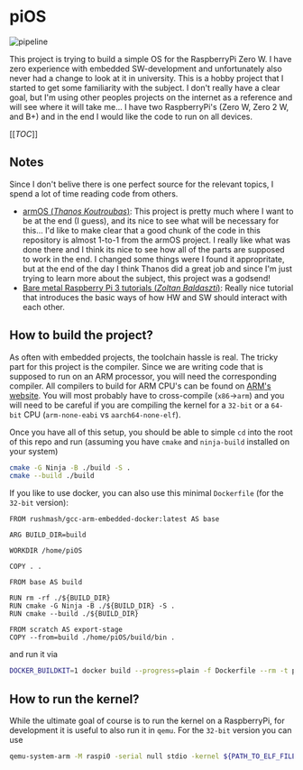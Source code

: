 # piOS
![pipeline](https://gitlab.com/iilak/pios/badges/master/pipeline.svg)

This project is trying to build a simple OS for the RaspberryPi Zero W.
I have zero experience with embedded SW-development and unfortunately also never had a change to look at it in university. This is a hobby project that I started to get some familiarity with the subject.
I don't really have a clear goal, but I'm using other peoples projects on the internet as a reference and will see where it will take me... I have two RaspberryPi's (Zero W, Zero 2 W, and B+) and in the end I would like the code to run on all devices.

[[_TOC_]]

## Notes
Since I don't belive there is one perfect source for the relevant topics, I spend a lot of time reading code from others.
* [armOS (*Thanos Koutroubas*)](https://github.com/thanoskoutr/armOS): This project is pretty much where I want to be at the end (I guess), and its nice to see what will be necessary for this...
    I'd like to make clear that a good chunk of the code in this repository is almost 1-to-1 from the armOS project. I really like what was done there and I think its nice to see how all of the parts are supposed to work in the end.
    I changed some things were I found it appropritate, but at the end of the day I think Thanos did a great job and since I'm just trying to learn more about the subject, this project was a godsend! 
* [Bare metal Raspberry Pi 3 tutorials (*Zoltan Baldaszti*)](https://github.com/bztsrc/raspi3-tutorial/): Really nice tutorial that introduces the basic ways of how HW and SW should interact with each other.

## How to build the project?
As often with embedded projects, the toolchain hassle is real. The tricky part for this project is the compiler. Since we are writing code that is supposed to run on an ARM processor, you will need the corresponding compiler. All compilers to build for ARM CPU's can be found on [ARM's website](https://developer.arm.com/downloads/-/arm-gnu-toolchain-downloads). You will most probably have to cross-compile (`x86`->`arm`) and you will need to be careful if you are compiling the kernel for a `32-bit` or a `64-bit` CPU (`arm-none-eabi` vs `aarch64-none-elf`).

Once you have all of this setup, you should be able to simple `cd` into the root of this repo and run (assuming you have `cmake` and `ninja-build` installed on your system)
```bash
cmake -G Ninja -B ./build -S .
cmake --build ./build
```
If you like to use docker, you can also use this minimal `Dockerfile` (for the `32-bit` version):
```docker
FROM rushmash/gcc-arm-embedded-docker:latest AS base

ARG BUILD_DIR=build

WORKDIR /home/piOS

COPY . .

FROM base AS build

RUN rm -rf ./${BUILD_DIR}
RUN cmake -G Ninja -B ./${BUILD_DIR} -S .
RUN cmake --build ./${BUILD_DIR}

FROM scratch AS export-stage
COPY --from=build ./home/piOS/build/bin .

```
and run it via
```bash
DOCKER_BUILDKIT=1 docker build --progress=plain -f Dockerfile --rm -t pi_os:latest . --output ${PATH_TO_WHERE_YOU_WANT_THE_ELF_AND_IMG}
```

## How to run the kernel?
While the ultimate goal of course is to run the kernel on a RaspberryPi, for development it is useful to also run it in `qemu`. For the `32-bit` version you can use
```bash
qemu-system-arm -M raspi0 -serial null stdio -kernel ${PATH_TO_ELF_FILE}/kernel7.elf
```